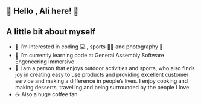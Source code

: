 ## 👋  Hello , Ali here! 👋
## A little bit about myself
- 👀 I’m interested in coding :computer: , sports :men_wrestling: and photography :camera_flash:
- 🌱 I’m currently learning code at General Assembly Software Engeneering Immersive 
- 👨 I am a person that enjoys outdoor activities and sports, who also finds joy in creating easy to use products and providing excellent customer service and making a difference in people’s lives. I enjoy cooking and making desserts, travelling and being surrounded by the people I love.
- ☕ Also a huge coffee fan

